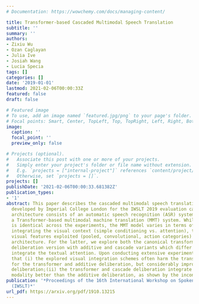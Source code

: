 ```yaml
---
# Documentation: https://wowchemy.com/docs/managing-content/

title: Transformer-based Cascaded Multimodal Speech Translation
subtitle: ''
summary: ''
authors:
- Zixiu Wu
- Ozan Caglayan
- Julia Ive
- Josiah Wang
- Lucia Specia
tags: []
categories: []
date: '2019-01-01'
lastmod: 2021-02-06T00:00:33Z
featured: false
draft: false

# Featured image
# To use, add an image named `featured.jpg/png` to your page's folder.
# Focal points: Smart, Center, TopLeft, Top, TopRight, Left, Right, BottomLeft, Bottom, BottomRight.
image:
  caption: ''
  focal_point: ''
  preview_only: false

# Projects (optional).
#   Associate this post with one or more of your projects.
#   Simply enter your project's folder or file name without extension.
#   E.g. `projects = ["internal-project"]` references `content/project/deep-learning/index.md`.
#   Otherwise, set `projects = []`.
projects: []
publishDate: '2021-02-06T00:00:33.681382Z'
publication_types:
- '1'
abstract: This paper describes the cascaded multimodal speech translation systems
  developed by Imperial College London for the IWSLT 2019 evaluation campaign. The
  architecture consists of an automatic speech recognition (ASR) system followed by
  a Transformer-based multimodal machine translation (MMT) system. While the ASR component
  is identical across the experiments, the MMT model varies in terms of the way of
  integrating the visual context (simple conditioning vs. attention), the type of
  visual features exploited (pooled, convolutional, action categories) and the underlying
  architecture. For the latter, we explore both the canonical transformer and its
  deliberation version with additive and cascade variants which differ in how they
  integrate the textual attention. Upon conducting extensive experiments, we found
  that (i) the explored visual integration schemes often harm the translation performance
  for the transformer and additive deliberation, but considerably improve the cascade
  deliberation;(ii) the transformer and cascade deliberation integrate the visual
  modality better than the additive deliberation, as shown by the incongruence analysis.
publication: '*Proceedings of the 16th International Workshop on Spoken Language Translation
  (IWSLT)*'
url_pdf: https://arxiv.org/pdf/1910.13215
---
```

